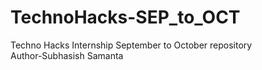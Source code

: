 # TechnoHacks-SEP_to_OCT
Techno Hacks Internship September to October repository
<br>
Author-Subhasish Samanta
